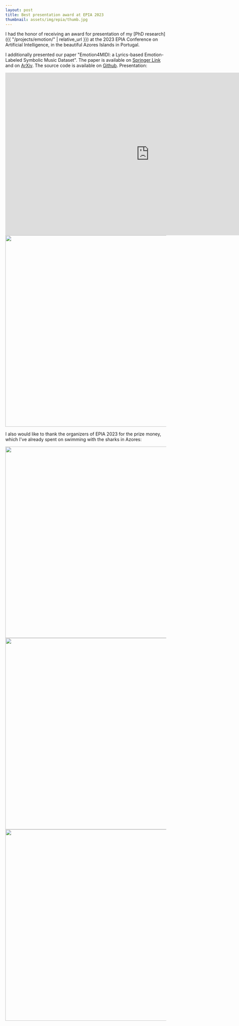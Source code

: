 ```yaml
---
layout: post
title: Best presentation award at EPIA 2023
thumbnail: assets/img/epia/thumb.jpg
---
```


I had the honor of receiving an award for presentation of my [PhD research]({{ "/projects/emotion/" | relative_url }}) at the 2023 EPIA Conference on Artificial Intelligence, in the beautiful Azores Islands in Portugal.

I additionally presented our paper "Emotion4MIDI: a Lyrics-based Emotion-Labeled Symbolic Music Dataset". The paper is available on [Springer Link](https://link.springer.com/chapter/10.1007/978-3-031-49011-8_7) and on [ArXiv](https://arxiv.org/abs/2307.14783). The source code is available on [Github](https://github.com/serkansulun/lyricsemotions). Presentation:

<iframe width="900" height="510" src="https://www.youtube.com/embed/wBKE6dplHdE?si=f4grcPv8ZFzAc-UX" title="YouTube video player" frameborder="0" allow="accelerometer; autoplay; clipboard-write; encrypted-media; gyroscope; picture-in-picture; web-share" allowfullscreen></iframe>


<img src="{{ '/assets/img/epia/epia.jpg' | relative_url }}" width="600">

I also would like to thank the organizers of EPIA 2023 for the prize money, which I've already spent on swimming with the sharks in Azores:

<img src="{{ '/assets/img/epia/shark.jpg' | relative_url }}" width="600">

<img src="{{ '/assets/img/epia/shark1.jpg' | relative_url }}" width="600">

<img src="{{ '/assets/img/epia/shark2.jpg' | relative_url }}" width="600">
